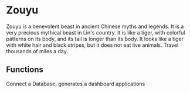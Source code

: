 # Zouyu

Zouyu is a benevolent beast in ancient Chinese myths and legends. It is a very precious mythical beast in Lin's country. It is like a tiger, with colorful patterns on its body, and its tail is longer than its body. It looks like a tiger with white hair and black stripes, but it does not eat live animals. Travel thousands of miles a day.

## Functions

Connect a Database, generates a dashboard applications
